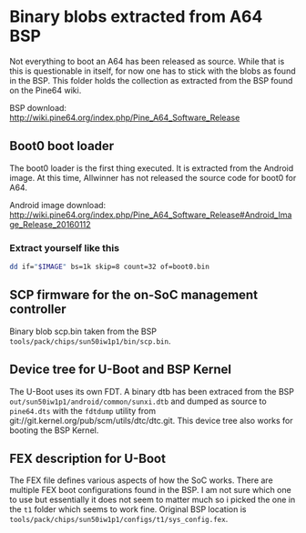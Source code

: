 # Binary blobs extracted from A64 BSP

Not everything to boot an A64 has been released as source. While that is
this is questionable in itself, for now one has to stick with the blobs
as found in the BSP. This folder holds the collection as extracted
from the BSP found on the Pine64 wiki.

BSP download: http://wiki.pine64.org/index.php/Pine_A64_Software_Release

## Boot0 boot loader

The boot0 loader is the first thing executed. It is extracted from the
Android image. At this time, Allwinner has not released the source code for
boot0 for A64.

Android image download: http://wiki.pine64.org/index.php/Pine_A64_Software_Release#Android_Image_Release_20160112

### Extract yourself like this

```bash
dd if="$IMAGE" bs=1k skip=8 count=32 of=boot0.bin
```

## SCP firmware for the on-SoC management controller

Binary blob scp.bin taken from the BSP `tools/pack/chips/sun50iw1p1/bin/scp.bin`.

## Device tree for U-Boot and BSP Kernel

The U-Boot uses its own FDT. A binary dtb has been extraced from the BSP `out/sun50iw1p1/android/common/sunxi.dtb` and dumped as source to `pine64.dts` with the `fdtdump`
utility from git://git.kernel.org/pub/scm/utils/dtc/dtc.git. This device tree
also works for booting the BSP Kernel.

## FEX description for U-Boot

The FEX file defines various aspects of how the SoC works. There are multiple
FEX boot configurations found in the BSP. I am not sure which one to use
but essentially it does not seem to matter much so i picked the one in the
`t1` folder which seems to work fine. Original BSP location is
`tools/pack/chips/sun50iw1p1/configs/t1/sys_config.fex`.

